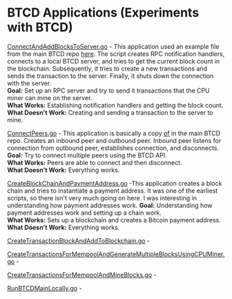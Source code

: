 # BTCD Applications (Experiments with BTCD)

[ConnectAndAddBlocksToServer.go](https://github.com/DARA-Project/BTCD-Applications/blob/master/ConnectAndAddBlockToServer.go) - This application used an example file from the main BTCD repo [here](https://github.com/btcsuite/btcd/blob/master/rpcclient/examples/btcdwebsockets/main.go). The script creates RPC notification handlers, connects to a local BTCD server, and tries to get the current block count in the blockchain. Subsequently, it tries to create a new transactions and sends the transaction to the server. Finally, it shuts down the connection with the server.<br />
**Goal:** Set up an RPC server and try to send it transactions that the CPU miner can mine on the server.<br />
**What Works:** Establishing notification handlers and getting the block count.<br />
**What Doesn't Work:** Creating and sending a transaction to the server to mine.<br />

[ConnectPeers.go](https://github.com/DARA-Project/BTCD-Applications/blob/master/ConnectPeers.go) - This application is basically a copy [of](https://github.com/btcsuite/btcd/blob/master/peer/example_test.go) in the main BTCD repo. Creates an inbound peer and outbound peer. Inbound peer listens for connection from outbound peer, establishes connection, and disconnects.
**Goal:** Try to connect multiple peers using the BTCD API.<br />
**What Works:** Peers are able to connect and then disconnect.<br />
**What Doesn't Work:** Everything works.<br />

[CreateBlockChainAndPaymentAddress.go](https://github.com/DARA-Project/BTCD-Applications/blob/master/CreateBlockchainAndPaymentAddress.go) -This application creates a block chain and tries to instantiate a payment address. It was one of the earliest scripts, so there isn't very much going on here. I was interesting in understanding how payment addresses work.
**Goal:** Understanding how payment addresses work and setting up a chain work.<br />
**What Works:** Sets up a blockchain and creates a Bitcoin payment address.<br />
**What Doesn't Work:** Everything works.<br />

[CreateTransactionBlockAndAddToBlockchain.go](https://github.com/DARA-Project/BTCD-Applications/blob/master/CreateTransactionBlockAndAddToBlockchain.go) -

[CreateTransactionsForMempoolAndGenerateMultipleBlocksUsingCPUMiner.go](https://github.com/DARA-Project/BTCD-Applications/blob/master/CreateTransactionsForMempoolAndGenerateMultipleBlocksUsingCPUMiner.go) -

[CreateTransactionsForMempoolAndMineBlocks.go](https://github.com/DARA-Project/BTCD-Applications/blob/master/CreateTransactionsForMempoolAndMineBlocks.go) -

[RunBTCDMainLocally.go](https://github.com/DARA-Project/BTCD-Applications/blob/master/RunBTCDMainLocally.go) -
